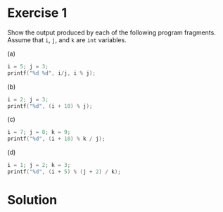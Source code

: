 # Exercise 1

Show the output produced by each of the following program fragments. Assume that `i`, `j`, and `k` are `int` variables.

(a)

```c
i = 5; j = 3;
printf("%d %d", i/j, i % j);
```

(b)

```c
i = 2; j = 3;
printf("%d", (i + 10) % j);
```

(c)

```c
i = 7; j = 8; k = 9;
printf("%d", (i + 10) % k / j);
```

(d)

```c
i = 1; j = 2; k = 3;
printf("%d", (i + 5) % (j + 2) / k);
```

# Solution